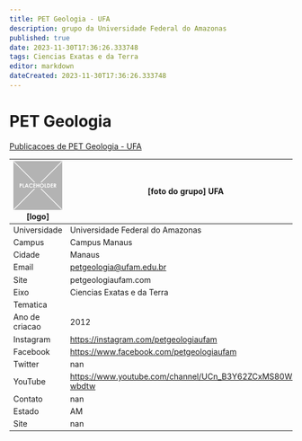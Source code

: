 ```yaml
---
title: PET Geologia - UFA
description: grupo da Universidade Federal do Amazonas
published: true
date: 2023-11-30T17:36:26.333748
tags: Ciencias Exatas e da Terra
editor: markdown
dateCreated: 2023-11-30T17:36:26.333748
---
```


# PET Geologia

[Publicacoes de PET Geologia - UFA](/atividade/226PETGeologiaUFA/feed.md)

| ![placeholder.png](/placeholder.png) [logo] | [foto do grupo] UFA         |
| ------------------------------------------- | ------------------------------------------------- |
| Universidade                                | Universidade Federal do Amazonas      |
| Campus                                      | Campus Manaus            |
| Cidade                                      | Manaus             |
| Email                                       | petgeologia@ufam.edu.br             |
| Site                                        | petgeologiaufam.com              |
| Eixo                                        | Ciencias Exatas e da Terra              |
| Tematica                                    |           |
| Ano de criacao                              | 2012        |
| Instagram                                   | https://instagram.com/petgeologiaufam         |
| Facebook                                    | https://www.facebook.com/petgeologiaufam          |
| Twitter                                     | nan           |
| YouTube                                     | https://www.youtube.com/channel/UCn_B3Y62ZCxMS80Ws-wbdtw           |
| Contato                                     | nan         |
| Estado                                      |  AM            |
| Site                                        | nan |
